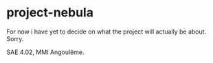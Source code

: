 # project-nebula

For now i have yet to decide on what the project will actually be about. Sorry.

SAE 4.02, MMI Angoulême.
